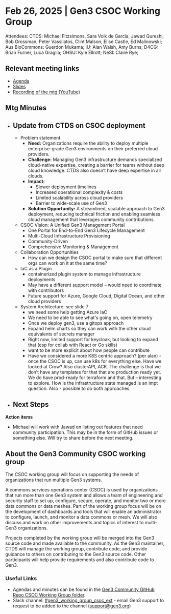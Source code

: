 # Feb 26, 2025 | Gen3 CSOC Working Group

Attendees: CTDS: Michael Fitzsimons, Sara Volk de Garcia, Jawad Qureshi, Bob Grossman, Peter Vassilatos, Clint Malson, Elise Castle, Ed Malinowski;  
Aus BioCommons: Guerdon Mukama; IU: Alan Walsh, Amy Burns; D4CG: Brian Furner, Luca Graglia; OHSU: Kyle Ellrott; NeSI: Claire Rye;  

## Relevant meeting links   

* [Agenda](README.md#2025-february-2627)   
* [Slides](20250226-CSOC_WG_slides.pdf)
* [Recording of the mtg (YouTube)](https://youtu.be/dh7FWSqx-1w)

## Mtg Minutes

* ## Update from CTDS on CSOC deployment

  * Problem statement
    * **Need:** Organizations require the ability to deploy multiple enterprise-grade Gen3 environments on their preferred cloud providers.
    * **Challenge:** Managing Gen3 infrastructure demands specialized cloud-native expertise, creating a barrier for teams without deep cloud knowledge.  CTDS also doesn’t have deep expertise in all clouds.
    * **Impact:**
      * Slower deployment timelines
      * Increased operational complexity & costs
      * Limited scalability across cloud providers
      * Barrier to wide-scale use of Gen3
    * **Solution Opportunity:** A streamlined, scalable approach to Gen3 deployment, reducing technical friction and enabling seamless cloud management that leverages community contributions.
  * CSOC Vision: A Unified Gen3 Management Portal
    * One Portal for End-to-End Gen3 Lifecycle Management
    * Multi-Cloud Infrastructure Provisioning
    * Community-Driven
    * Comprehensive Monitoring & Management
  * Collaboration Opportunities
    * How can we design the CSOC portal to make sure that different orgs can work on it at the same time?
  * IaC as a Plugin
    * containerized plugin system to manage infrastructure deployments
    * May have a different support model – would need to coordinate with contributors
    * Future support for Azure, Google Cloud, Digital Ocean, and other cloud providers
  * System Architecture: see slide 7
    * we need some help getting Azure IaC
    * We need to be able to see what's going on, open telemetry
    * Once we deploy gen3, use a gitops approach
    * Expand helm charts so they can work with the other cloud equivalents of secrets manager
    * Right now, limited support for keycloak, but looking to expand that (esp for collab with React or Go skills)
    * want to be more explicit about how people can contribute
    * Have we considered a more K8S centric approach? (per alan) - once the CSOC is up, can use k8s for everything else. Have we looked at Crow? Also clusterAPI, ACK. The challenge is that we don’t have any templates for that that are production ready yet. We do have prod-ready for terraform and that. But – interesting to explore. How is the infrastructure state managed is an impt question. Also - possible to do both approaches.



* ## Next Steps

**Action items**

- Michael will work with Jawad on listing out features that need community participation.  This may be in the form of GitHub issues or something else.  Will try to share before the next meeting.

## About the Gen3 Community CSOC working group

The CSOC working group will focus on supporting the needs of organizations that run multiple Gen3 systems.

A commons services operations center (CSOC) is used by organizations that run more than one Gen3 system and allows a team of engineering and security staff to set up, configure, secure, operate, and monitor two or more data commons or data meshes. Part of the working group focus will be on the development of dashboards and tools that will enable an administrator to configure, launch, and monitor a data commons or mesh. We will also discuss and work on other improvements and topics of interest to multi-Gen3 organizations.

Projects completed by the working group will be merged into the Gen3 source code and made available to the community. As the Gen3 maintainer, CTDS will manage the working group, contribute code, and provide guidance to others on contributing to the Gen3 source code. Other participants will help provide requirements and also contribute code to Gen3.

### Useful Links

* Agendas and minutes can be found in the [Gen3 Community GitHub Repo CSOC Working Group folder](/CSOC_Working_Group_items).   
* Slack channel: [\#gen3\_working\_group\_csoc\_ext](https://gen3friends.slack.com/archives/C082FLTBYMA) - email Gen3 support to request to be added to the channel ([support@gen3.org](mailto:support@gen3.org))
